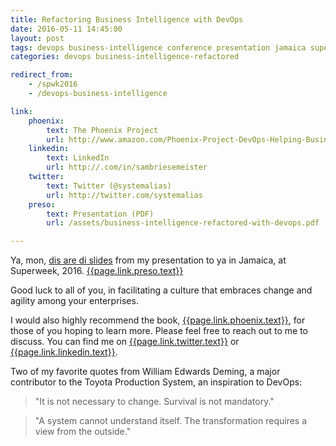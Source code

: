 ```yaml
---
title: Refactoring Business Intelligence with DevOps
date: 2016-05-11 14:45:00
layout: post
tags: devops business-intelligence conference presentation jamaica superweek lean agile
categories: devops business-intelligence-refactored

redirect_from:
    - /spwk2016
    - /devops-business-intelligence

link:
    phoenix:
        text: The Phoenix Project
        url: http://www.amazon.com/Phoenix-Project-DevOps-Helping-Business/dp/0988262509/ref=sr_1_1?ie=UTF8&qid=1463082105&sr=8-1&keywords=the+phoenix+project
    linkedin:
        text: LinkedIn
        url: http://.com/in/sambriesemeister
    twitter:
        text: Twitter (@systemalias)
        url: http://twitter.com/systemalias
    preso:
        text: Presentation (PDF)
        url: /assets/business-intelligence-refactored-with-devops.pdf

---
```



Ya, mon, [dis are di slides]({{page.link.preso.url}}) from my presentation to ya in Jamaica, at Superweek, 2016.
[{{page.link.preso.text}}]({{page.link.preso.url}})


Good luck to all of you, in facilitating a culture that embraces change and agility among your enterprises.


I would also highly recommend the book, [{{page.link.phoenix.text}}]({{page.link.phoenix.url}}), for those of you hoping to learn more. Please feel free to reach out to me to discuss. You can find me on [{{page.link.twitter.text}}]({{page.link.twitter.url}}) or [{{page.link.linkedin.text}}]({{page.link.linkedin.url}}).



Two of my favorite quotes from William Edwards Deming, a major contributor to the Toyota Production System, an inspiration to DevOps:

> "It is not necessary to change. Survival is not mandatory."

> "A system cannot understand itself. The transformation requires a view from the outside."

